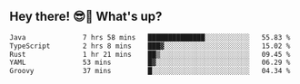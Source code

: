 ## Hey there! 😎👋 What's up?

<!--START_SECTION:waka-->

```txt
Java              7 hrs 58 mins   ██████████████░░░░░░░░░░░   55.83 %
TypeScript        2 hrs 8 mins    ███▓░░░░░░░░░░░░░░░░░░░░░   15.02 %
Rust              1 hr 21 mins    ██▒░░░░░░░░░░░░░░░░░░░░░░   09.45 %
YAML              53 mins         █▓░░░░░░░░░░░░░░░░░░░░░░░   06.29 %
Groovy            37 mins         █░░░░░░░░░░░░░░░░░░░░░░░░   04.34 %
```

<!--END_SECTION:waka-->
